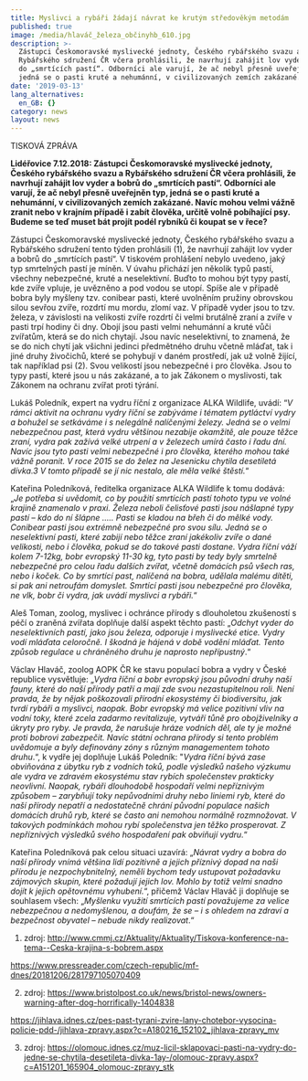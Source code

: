 ```yaml
---
title: Myslivci a rybáři žádají návrat ke krutým středověkým metodám
published: true
image: /media/hlaváč_železa_občinyhb_610.jpg
description: >-
  Zástupci Českomoravské myslivecké jednoty, Českého rybářského svazu a
  Rybářského sdružení ČR včera prohlásili, že navrhují zahájit lov vyder a bobrů
  do „smrtících pastí“. Odborníci ale varují, že ač nebyl přesně uveřejněn typ,
  jedná se o pasti kruté a nehumánní, v civilizovaných zemích zakázané. 
date: '2019-03-13'
lang_alternatives:
  en_GB: {}
category: news
layout: news
---
```

TISKOVÁ ZPRÁVA

**Lidéřovice 7.12.2018: Zástupci Českomoravské myslivecké jednoty, Českého rybářského svazu a Rybářského sdružení ČR včera prohlásili, že navrhují zahájit lov vyder a bobrů do „smrtících pastí“. Odborníci ale varují, že ač nebyl přesně uveřejněn typ, jedná se o pasti kruté a nehumánní, v civilizovaných zemích zakázané. Navíc mohou velmi vážně zranit nebo v krajním případě i zabít člověka, určitě volně pobíhající psy. Budeme se teď muset bát projít podél rybníků či koupat se v řece?**

Zástupci Českomoravské myslivecké jednoty, Českého rybářského svazu a Rybářského sdružení tento týden prohlásili (1), že navrhují zahájit lov vyder a bobrů do „smrtících pastí“. V tiskovém prohlášení nebylo uvedeno, jaký typ smrtelných pastí je míněn. V úvahu přichází jen několik typů pastí, všechny nebezpečné, kruté a neselektivní. Buďto to mohou být typy pastí, kde zvíře vpluje, je uvězněno a pod vodou se utopí. Spíše ale v případě bobra byly myšleny tzv. conibear pasti, které uvolněním pružiny obrovskou silou sevřou zvíře, rozdrtí mu mordu, zlomí vaz. V případě vyder jsou to tzv. železa, v závislosti na velikosti zvíře rozdrtí či velmi brutálně zraní a zvíře v pasti trpí hodiny či dny. Obojí jsou pasti velmi nehumánní a kruté vůči zvířatům, která se do nich chytají. Jsou navíc neselektivní, to znamená, že se do nich chytí jak všichni jedinci předmětného druhu včetně mláďat, tak i jiné druhy živočichů, které se pohybují v daném prostředí, jak už volně žijící, tak například psi (2). Svou velikostí jsou nebezpečné i pro člověka. Jsou to typy pastí, které jsou u nás zakázané, a to jak Zákonem o myslivosti, tak Zákonem na ochranu zvířat proti týrání.

Lukáš Poledník, expert na vydru říční z organizace ALKA Wildlife, uvádí: “_V rámci aktivit na ochranu vydry říční se zabýváme i tématem pytláctví vydry a bohužel se setkáváme i s nelegálně nalíčenými železy. Jedná se o velmi nebezpečnou past, která vydru většinou nezabije okamžitě, ale pouze těžce zraní, vydra pak zažívá velké utrpení a v železech umírá často i řadu dní. Navíc jsou tyto pasti velmi nebezpečné i pro člověka, kterého mohou také vážně poranit. V roce 2015 se do želez na Jesenicku chytila desetiletá dívka.3 V tomto případě se jí nic nestalo, ale měla velké štěstí._“ 

Kateřina Poledníková, ředitelka organizace ALKA Wildlife k tomu dodává: „_Je potřeba si uvědomit, co by použití smrtících pastí tohoto typu ve volné krajině znamenalo v praxi. Železa neboli čelisťové pasti jsou nášlapné typy pastí – kdo do ní šlápne ….. Pasti se kladou na břeh či do mělké vody. Conibear pasti jsou extrémně nebezpečné pro svou sílu. Jedná se o neselektivní pasti, které zabijí nebo těžce zraní jakékoliv zvíře o dané velikosti, nebo i člověka, pokud se do takové pasti dostane. Vydra říční váží kolem 7-12kg, bobr evropský 11-30 kg, tyto pasti by tedy byly smrtelně nebezpečné pro celou řadu dalších zvířat, včetně domácích psů všech ras, nebo i koček. Co by smrtící past, nalíčená na bobra, udělala malému dítěti, si pak ani netroufám domyslet. Smrtící pasti jsou nebezpečné pro člověka, ne vlk, bobr či vydra, jak uvádí myslivci a rybáři._“ 

Aleš Toman, zoolog, myslivec i ochránce přírody s dlouholetou zkušeností s péčí o zraněná zvířata doplňuje další aspekt těchto pastí: „_Odchyt vyder do neselektivních pastí, jako jsou železa, odporuje i myslivecké etice. Vydry vodí mláďata celoročně. I škodná je hájená v době vodění mláďat. Tento způsob regulace u chráněného druhu je naprosto nepřípustný_.“ 

Václav Hlaváč, zoolog AOPK ČR ke stavu populací bobra a vydry v České republice vysvětluje: „_Vydra říční a bobr evropský jsou původní druhy naší fauny, které do naší přírody patří a mají zde svou nezastupitelnou roli. Není pravda, že by nějak poškozovali přírodní ekosystémy či biodiversitu, jak tvrdí rybáři a myslivci, naopak. Bobr evropský má velice pozitivní vliv na vodní toky, které zcela zadarmo revitalizuje, vytváří tůně pro obojživelníky a úkryty pro ryby. Je pravda, že narušuje hráze vodních děl, ale ty je možné proti bobrovi zabezpečit. Navíc státní ochrana přírody si tento problém uvědomuje a byly definovány zóny s různým managementem tohoto druhu_.“, k vydře jej doplňuje Lukáš Poledník: "_Vydra říční bývá zase obviňována z úbytku ryb z vodních toků, podle výsledků našeho výzkumu ale vydra ve zdravém ekosystému stav rybích společenstev prakticky neovlivní. Naopak, rybáři dlouhodobě hospodaří velmi nepříznivým způsobem – zarybňují toky nepůvodními druhy nebo liniemi ryb, které do naší přírody nepatří a nedostatečně chrání původní populace našich domácích druhů ryb, které se často ani nemohou normálně rozmnožovat. V takových podmínkách mohou rybí společenstva jen těžko prosperovat. Z nepříznivých výsledků svého hospodaření pak obviňují vydru._“

Kateřina Poledníková pak celou situaci uzavírá: „_Návrat vydry a bobra do naší přírody vnímá většina lidí pozitivně a jejich příznivý dopad na naši přírodu je nezpochybnitelný, neměli bychom tedy ustupovat požadavku zájmových skupin, které požadují jejich lov. Mohlo by totiž velmi snadno dojít k jejich opětovnému vyhubení._“, přičemž Václav Hlaváč ji doplňuje se souhlasem všech: „_Myšlenku využití smrtících pastí považujeme za velice nebezpečnou a nedomyšlenou, a doufám, že se – i s ohledem na zdraví a bezpečnost obyvatel – nebude nikdy realizovat_.“ 

1. zdroj: http://www.cmmj.cz/Aktuality/Aktuality/Tiskova-konference-na-tema--Ceska-krajina-s-bobrem.aspx

https://www.pressreader.com/czech-republic/mf-dnes/20181206/281797105070409 

2. zdroj: https://www.bristolpost.co.uk/news/bristol-news/owners-warning-after-dog-horrifically-1404838

https://jihlava.idnes.cz/pes-past-tyrani-zvire-lany-chotebor-vysocina-policie-pdd-/jihlava-zpravy.aspx?c=A180216_152102_jihlava-zpravy_mv 

3. zdroj: https://olomouc.idnes.cz/muz-licil-sklapovaci-pasti-na-vydry-do-jedne-se-chytila-desetileta-divka-1ay-/olomouc-zpravy.aspx?c=A151201_165904_olomouc-zpravy_stk
